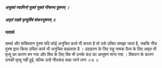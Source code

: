 ##### अयुक्तं स्वामिनो युक्तं युक्तं नीचस्य दूषणम् ।
##### अमृतं राहवे मृत्युर्विषं शंकरभूषणम् ॥

#### भावार्थ

समर्थ और शक्तिवान पुरुष यदि कोई अनुचित कार्य भी करता है तो उसे उचित समझा जाता है, जबकि नीच पुरुष द्वारा किया उचित कार्य भी अनुचित कहलाता है । उदाहरण के लिए राहु नामक दैत्य के लिए अमृत भी मृत्यु का कारण बन गया और शिव के लिए विष भी उनके कंठ का आभूषण माना गया । विषपान के कारण उनकी मृत्यु नहीं हुई, बल्कि उन्हें नीलकंठ कहा जाने लगा ॥ ७ ॥